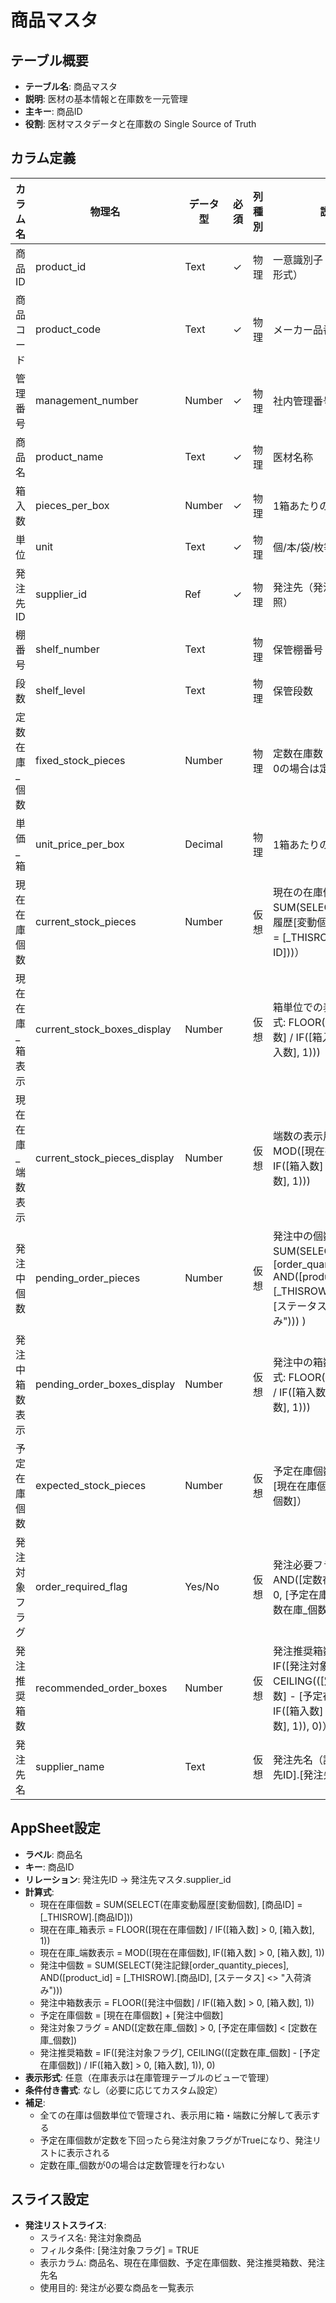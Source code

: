 # 商品マスタ

## テーブル概要
- **テーブル名**: 商品マスタ
- **説明**: 医材の基本情報と在庫数を一元管理
- **主キー**: 商品ID
- **役割**: 医材マスタデータと在庫数の Single Source of Truth

## カラム定義

| カラム名 | 物理名 | データ型 | 必須 | 列種別 | 説明 |
|---------|--------|----------|------|--------|------|
| 商品ID | product_id | Text | ✓ | 物理 | 一意識別子（PRD-XXX形式） |
| 商品コード | product_code | Text | ✓ | 物理 | メーカー品番 |
| 管理番号 | management_number | Number | ✓ | 物理 | 社内管理番号 |
| 商品名 | product_name | Text | ✓ | 物理 | 医材名称 |
| 箱入数 | pieces_per_box | Number | ✓ | 物理 | 1箱あたりの個数 |
| 単位 | unit | Text | ✓ | 物理 | 個/本/袋/枚等 |
| 発注先ID | supplier_id | Ref | ✓ | 物理 | 発注先（発注先マスタ参照） |
| 棚番号 | shelf_number | Text | | 物理 | 保管棚番号 |
| 段数 | shelf_level | Text | | 物理 | 保管段数 |
| 定数在庫_個数 | fixed_stock_pieces | Number | | 物理 | 定数在庫数（個数単位、0の場合は定数管理なし） |
| 単価_箱 | unit_price_per_box | Decimal | | 物理 | 1箱あたりの単価 |
| 現在在庫個数 | current_stock_pieces | Number | | 仮想 | 現在の在庫個数（計算式: SUM(SELECT(在庫変動履歴[変動個数], [商品ID] = [_THISROW].[商品ID]))） |
| 現在在庫_箱表示 | current_stock_boxes_display | Number | | 仮想 | 箱単位での表示用（計算式: FLOOR([現在在庫個数] / IF([箱入数] > 0, [箱入数], 1))) |
| 現在在庫_端数表示 | current_stock_pieces_display | Number | | 仮想 | 端数の表示用（計算式: MOD([現在在庫個数], IF([箱入数] > 0, [箱入数], 1))) |
| 発注中個数 | pending_order_pieces | Number | | 仮想 | 発注中の個数（計算式: SUM(SELECT(発注記録[order_quantity_pieces], AND([product_id] = [_THISROW].[商品ID], [ステータス] <> "入荷済み"))) ) |
| 発注中箱数表示 | pending_order_boxes_display | Number | | 仮想 | 発注中の箱数表示（計算式: FLOOR([発注中個数] / IF([箱入数] > 0, [箱入数], 1))) |
| 予定在庫個数 | expected_stock_pieces | Number | | 仮想 | 予定在庫個数（計算式: [現在在庫個数] + [発注中個数]） |
| 発注対象フラグ | order_required_flag | Yes/No | | 仮想 | 発注必要フラグ（計算式: AND([定数在庫_個数] > 0, [予定在庫個数] < [定数在庫_個数])） |
| 発注推奨箱数 | recommended_order_boxes | Number | | 仮想 | 発注推奨箱数（計算式: IF([発注対象フラグ], CEILING(([定数在庫_個数] - [予定在庫個数]) / IF([箱入数] > 0, [箱入数], 1)), 0)） |
| 発注先名 | supplier_name | Text | | 仮想 | 発注先名（計算式: [発注先ID].[発注先名]） |

## AppSheet設定
- **ラベル**: 商品名
- **キー**: 商品ID
- **リレーション**: 発注先ID → 発注先マスタ.supplier_id
- **計算式**:
  - 現在在庫個数 = SUM(SELECT(在庫変動履歴[変動個数], [商品ID] = [_THISROW].[商品ID]))
  - 現在在庫_箱表示 = FLOOR([現在在庫個数] / IF([箱入数] > 0, [箱入数], 1))
  - 現在在庫_端数表示 = MOD([現在在庫個数], IF([箱入数] > 0, [箱入数], 1))
  - 発注中個数 = SUM(SELECT(発注記録[order_quantity_pieces], AND([product_id] = [_THISROW].[商品ID], [ステータス] <> "入荷済み")))
  - 発注中箱数表示 = FLOOR([発注中個数] / IF([箱入数] > 0, [箱入数], 1))
  - 予定在庫個数 = [現在在庫個数] + [発注中個数]
  - 発注対象フラグ = AND([定数在庫_個数] > 0, [予定在庫個数] < [定数在庫_個数])
  - 発注推奨箱数 = IF([発注対象フラグ], CEILING(([定数在庫_個数] - [予定在庫個数]) / IF([箱入数] > 0, [箱入数], 1)), 0)
- **表示形式**: 任意（在庫表示は在庫管理テーブルのビューで管理）
- **条件付き書式**: なし（必要に応じてカスタム設定）
- **補足**:
  - 全ての在庫は個数単位で管理され、表示用に箱・端数に分解して表示する
  - 予定在庫個数が定数を下回ったら発注対象フラグがTrueになり、発注リストに表示される
  - 定数在庫_個数が0の場合は定数管理を行わない

## スライス設定
- **発注リストスライス**:
  - スライス名: 発注対象商品
  - フィルタ条件: [発注対象フラグ] = TRUE
  - 表示カラム: 商品名、現在在庫個数、予定在庫個数、発注推奨箱数、発注先名
  - 使用目的: 発注が必要な商品を一覧表示
